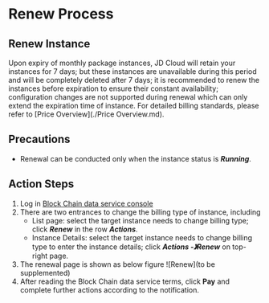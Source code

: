 # Renew Process
## Renew Instance
Upon expiry of monthly package instances, JD Cloud will retain your instances for 7 days; but these instances are unavailable during this period and will be completely deleted after 7 days; it is recommended to renew the instances before expiration to ensure their constant availability; configuration changes are not supported during renewal which can only extend the expiration time of instance. For detailed billing standards, please refer to [Price Overview](./Price Overview.md).

## Precautions
* Renewal can be conducted only when the instance status is ***Running***. 

## Action Steps
1. Log in [Block Chain data service console](https://bds-console.jdcloud.com/block/list)
2. There are two entrances to change the billing type of instance, including
    * List page: select the target instance needs to change billing type; click ***Renew*** in the row ***Actions***.
    * Instance Details: select the target instance needs to change billing type to enter the instance details; click ***Actions -》Renew*** on top-right page.
3. The renewal page is shown as below figure
![Renew](to be supplemented)
4. After reading the Block Chain data service terms, click **Pay** and complete further actions according to the notification.

